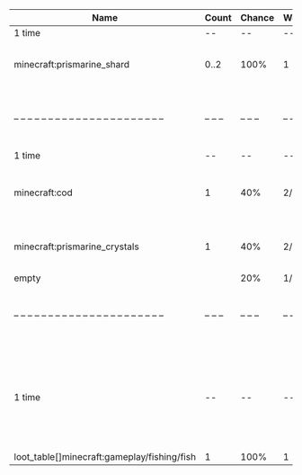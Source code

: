 | Name                                        | Count | Chance | Weight | Comment                                                                          |
| ------------------------------------------- | ----- | ------ | ------ | -------------------------------------------------------------------------------- |
| 1 time                                      |    -- |     -- |     -- |                                                                                  |
| minecraft:prismarine_shard                  |  0..2 |   100% |      1 | add drop: 0..1 * level {enchantment: looting}                                    |
| – – – – – – – – – – – – – – – – – – – – – – | – – – | – – –  | – – –  | – – – – – – – – – – – – – – – – – – – – – – – – – – – – – – – – – – – – – – – –  |
| 1 time                                      |    -- |     -- |     -- |                                                                                  |
| minecraft:cod                               |     1 |    40% |    2/5 | add drop: 0..1 * level {enchantment: looting}, furnace smelt                     |
| minecraft:prismarine_crystals               |     1 |    40% |    2/5 | add drop: 0..1 * level {enchantment: looting}                                    |
| empty                                       |       |    20% |    1/5 |                                                                                  |
| – – – – – – – – – – – – – – – – – – – – – – | – – – | – – –  | – – –  | – – – – – – – – – – – – – – – – – – – – – – – – – – – – – – – – – – – – – – – –  |
| 1 time                                      |    -- |     -- |     -- | killed by player, random chance {enchantment: looting}: 0.025% + 0.01%*(level-1) |
| loot_table[]minecraft:gameplay/fishing/fish |     1 |   100% |      1 | furnace smelt                                                                    |